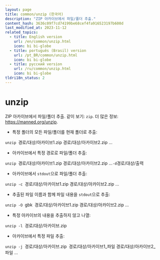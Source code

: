 ```yaml
---
layout: page
title: common/unzip (한국어)
description: "ZIP 아카이브에서 파일/폴더 추출."
content_hash: 3636c09f7cd74199be68cef4fa916523197b600d
last_modified_at: 2023-11-12
related_topics:
  - title: English version
    url: /en/common/unzip.html
    icon: bi bi-globe
  - title: português (Brasil) version
    url: /pt_BR/common/unzip.html
    icon: bi bi-globe
  - title: русский version
    url: /ru/common/unzip.html
    icon: bi bi-globe
tldri18n_status: 2
---
```

# unzip

ZIP 아카이브에서 파일/폴더 추출.
같이 보기: `zip`.
더 많은 정보: <https://manned.org/unzip>.

- 특정 폴더의 모든 파일/폴더를 현재 폴더로 추출:

`unzip `<span class="tldr-var badge badge-pill bg-dark-lm bg-white-dm text-white-lm text-dark-dm font-weight-bold">경로/대상/아카이브1.zip 경로/대상/아카이브2.zip ...</span>

- 아카이브에서 특정 경로로 파일/폴더 추출:

`unzip `<span class="tldr-var badge badge-pill bg-dark-lm bg-white-dm text-white-lm text-dark-dm font-weight-bold">경로/대상/아카이브1.zip 경로/대상/아카이브2.zip ...</span>` -d `<span class="tldr-var badge badge-pill bg-dark-lm bg-white-dm text-white-lm text-dark-dm font-weight-bold">경로/대상/출력</span>

- 아카이브에서 `stdout`으로 파일/폴더 추출:

`unzip -c `<span class="tldr-var badge badge-pill bg-dark-lm bg-white-dm text-white-lm text-dark-dm font-weight-bold">경로/대상/아카이브1.zip 경로/대상/아카이브2.zip ...</span>

- 추출된 파일 이름과 함께 파일 내용을 `stdout`으로 추출:

`unzip -O `<span class="tldr-var badge badge-pill bg-dark-lm bg-white-dm text-white-lm text-dark-dm font-weight-bold">gbk</span>` `<span class="tldr-var badge badge-pill bg-dark-lm bg-white-dm text-white-lm text-dark-dm font-weight-bold">경로/대상/아카이브1.zip 경로/대상/아카이브2.zip ...</span>

- 특정 아카이브의 내용을 추출하지 않고 나열:

`unzip -l `<span class="tldr-var badge badge-pill bg-dark-lm bg-white-dm text-white-lm text-dark-dm font-weight-bold">경로/대상/아카이브.zip</span>

- 아카이브에서 특정 파일 추출:

`unzip -j `<span class="tldr-var badge badge-pill bg-dark-lm bg-white-dm text-white-lm text-dark-dm font-weight-bold">경로/대상/아카이브.zip</span>` `<span class="tldr-var badge badge-pill bg-dark-lm bg-white-dm text-white-lm text-dark-dm font-weight-bold">경로/대상/아카이브1_파일 경로/대상/아카이브2_파일 ...</span>
